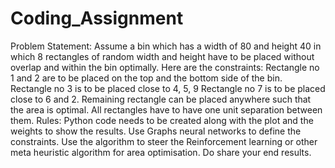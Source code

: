 # Coding_Assignment

Problem Statement: Assume a bin which has a width of 80 and height 40 in which 8 rectangles of random width and height have to be placed without overlap and within the bin optimally. Here are the constraints:
Rectangle no 1 and 2 are to be placed on the top and the bottom side of the bin. 
Rectangle no 3 is to be placed close to 4, 5, 9
Rectangle no 7 is to be placed close to 6 and 2. 
Remaining rectangle can be placed anywhere such that the area is optimal. 
All rectangles have to have one unit separation between them. 
Rules: 
Python code needs to be created along with the plot and the weights to show the results. 
Use Graphs neural networks to define the constraints. Use the algorithm to steer the  Reinforcement learning or other meta heuristic algorithm for area optimisation. 
Do share your end results. 
